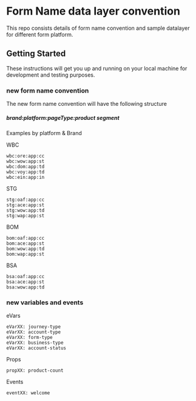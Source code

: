 # Form Name data layer convention

This repo consists details of form name convention and sample datalayer for different form platform.

## Getting Started

These instructions will get you up and running on your local machine for development and testing purposes.

### new form name convention

The new form name convention will have the following structure 

##### brand:platform:pageType:product segment

Examples by platform & Brand

WBC

```
wbc:ore:app:cc
wbc:wow:app:st
wbc:dom:app:td
wbc:voy:app:td
wbc:ein:app:in
```

STG

```
stg:oaf:app:cc
stg:ace:app:st
stg:wow:app:td
stg:wap:app:st
```

BOM

```
bom:oaf:app:cc
bom:ace:app:st
bom:wow:app:td
bom:wap:app:st
```

BSA

```
bsa:oaf:app:cc
bsa:ace:app:st
bsa:wow:app:td

```


### new variables and events

eVars

```
eVarXX: journey-type
eVarXX: account-type
eVarXX: form-type
eVarXX: business-type
eVarXX: account-status
```

Props

```
propXX: product-count

```

Events

```
eventXX: welcome

```

